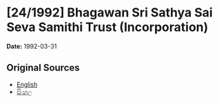 # [24/1992] Bhagawan Sri Sathya Sai Seva Samithi Trust (Incorporation)

**Date:** 1992-03-31

## Original Sources

- [English](https://documents.gov.lk/view/acts/1992/3/24-1992_E.pdf)
- [සිංහල](https://documents.gov.lk/view/acts/1992/3/24-1992_S.pdf)
